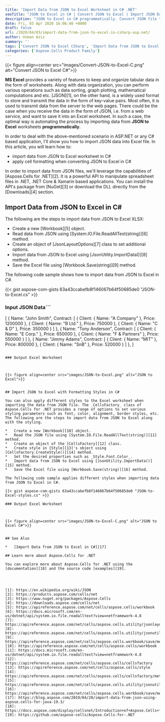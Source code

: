 ```yaml
---
title: 'Import Data from JSON to Excel Worksheet in C# .NET'
seoTitle: "JSON to Excel in C# | Convert JSON to Excel | Import JSON Data to Excel"
description: "JSON to Excel in C# programmatically. Convert JSON file to Excel in C#. Import JSON data to Excel worksheets. Convert JSON to XLS or XLSX in C#."
date: Fri, 03 Apr 2020 16:06:48 +0000
draft: false
url: /2020/04/03/import-data-from-json-to-excel-in-csharp-asp.net/
author: Usman Aziz
summary: ''
tags: ['Convert JSON to Excel CSharp', 'Import Data from JSON to Excel', 'JSON to Excel CSharp']
categories: ['Aspose.Cells Product Family']
---
```




{{< figure align=center src="images/Convert-JSON-to-Excel-C.png" alt="Convert JSON to Excel C#">}}


**MS Excel** provides a variety of features to keep and organize tabular data in the form of worksheets. Along with data organization, you can perform various operations such as data sorting, graph plotting, mathematical computations and etc. [JSON][1], on the other hand, is a widely used format to store and transmit the data in the form of key-value pairs. Most often, it is used to transmit data from the server to the web pages. There could be the case when you receive the data in the form of JSON, i.e. from a web service, and want to save it into an Excel worksheet. In such a case, the optimal way is automating the process by importing data from **JSON to Excel** worksheets **programmatically**.

In order to deal with the above-mentioned scenario in ASP.NET or any C# based application, I'll show you how to import JSON data into Excel file. In this article, you will learn how to:

*   import data from JSON to Excel worksheet in C#
*   apply cell formatting when converting JSON to Excel in C#

In order to import data from JSON files, we'll leverage the capabilities of [Aspose.Cells for .NET][2]. It is a powerful API to manipulate spreadsheet files in .NET, .NET Core & Xamarin based applications. You can install the API's package from [NuGet][3] or download the DLL directly from the [Downloads][4] section.

## Import Data from JSON to Excel in C#

The following are the steps to import data from JSON to Excel XLSX:

*   Create a new [Workbook][5] object.
*   Read data from JSON using [System.IO.File.ReadAllText(string)][6] method.
*   Create an object of [JsonLayoutOptions][7] class to set additional options.
*   Import data from JSON to Excel using [JsonUtility.ImportData()][8] method.
*   Save the Excel file using [Workbook.Save(string)][9] method.

The following code sample shows how to import data from JSON to Excel in C#.

{{< gist aspose-com-gists 63a43ccabefb8f146067b64f50685de0 "JSON-to-Excel.cs" >}}

### Input JSON Data```
[
   {
       Name: "John Smith",
       Contract:
       [
           {
               Client:
               {
                   Name: "A Company"
               },
               Price: 1200000
           },
           {
               Client:
               {
                   Name: "B Ltd."
               },
               Price: 750000
           },
           {
               Client:
               {
                   Name: "C & D"
               },
               Price: 350000
           }
       ]
   },
   {
       Name: "Tony Anderson",
       Contract:
       [
           {
               Client:
               {
                   Name: "E Corp."
               },
               Price: 650000
           },
           {
               Client:
               {
                   Name: "F & Partners"
               },
               Price: 550000
           }
       ]
   },
   {
       Name: "Jimmy Adams",
       Contract:
       [
           {
               Client:
               {
                   Name: "MIT"
               },
               Price: 800000
           },
           {
               Client:
               {
                   Name: "SnB"
               },
               Price: 520000
           }
       ]
   },
]
```

### Output Excel Worksheet



{{< figure align=center src="images/JSON-to-Excel.png" alt="JSON to Excel">}}


## Import JSON to Excel with Formatting Styles in C#

You can also apply different styles to the Excel worksheet when importing the data from JSON file. The _CellsFactory_ class of Aspose.Cells for .NET provides a range of options to set various styling parameters such as font, color, alignment, border styles, etc. The following are the steps to import data from JSON to Excel along with the styling.

*   Create a new [Workbook][10] object.
*   Read the JSON file using [System.IO.File.ReadAllText(string)][11] method.
*   Create an object of the [CellsFactory][12] class.
*   Create style in [Style][13]'s object using [CellsFactory.CreateStyle()][14] method.
*   Set the desired properties such as _Style.Font.Color_.
*   Import data from JSON to Excel using [JsonUtility.ImportData()][15] method.
*   Save the Excel file using [Workbook.Save(string)][16] method.

The following code sample applies different styles when importing data from JSON to Excel in C#.

{{< gist aspose-com-gists 63a43ccabefb8f146067b64f50685de0 "JSON-to-Excel-styles.cs" >}}

### Output Excel Worksheet



{{< figure align=center src="images/JSON-to-Excel-C.png" alt="JSON to Excel C#">}}


## See Also

*   [Import Data from JSON to Excel in C#][17]

## Learn more about Aspose.Cells for .NET

You can explore more about Aspose.Cells for .NET using the [documentation][18] and the source code [examples][19].




[1]: https://en.wikipedia.org/wiki/JSON
[2]: https://products.aspose.com/cells/net
[3]: https://www.nuget.org/packages/Aspose.Cells
[4]: https://downloads.aspose.com/cells/net
[5]: https://apireference.aspose.com/net/cells/aspose.cells/workbook
[6]: https://docs.microsoft.com/en-us/dotnet/api/system.io.file.readalltext?view=netframework-4.8
[7]: https://apireference.aspose.com/net/cells/aspose.cells.utility/jsonlayoutoptions
[8]: https://apireference.aspose.com/net/cells/aspose.cells.utility/jsonutility/methods/importdata
[9]: https://apireference.aspose.com/net/cells/aspose.cells.workbook/save/methods/2
[10]: https://apireference.aspose.com/net/cells/aspose.cells/workbook
[11]: https://docs.microsoft.com/en-us/dotnet/api/system.io.file.readalltext?view=netframework-4.8
[12]: https://apireference.aspose.com/net/cells/aspose.cells/cellsfactory
[13]: https://apireference.aspose.com/net/cells/aspose.cells/style
[14]: https://apireference.aspose.com/net/cells/aspose.cells/cellsfactory/methods/createstyle
[15]: https://apireference.aspose.com/net/cells/aspose.cells.utility/jsonutility/methods/importdata
[16]: https://apireference.aspose.com/net/cells/aspose.cells.workbook/save/methods/2
[17]: https://blog.aspose.com/2019/04/20/import-data-from-json-using-aspose.cells-for-java-19.3/
[18]: https://docs.aspose.com/display/cellsnet/Introduction+of+Aspose.Cells+for+.NET
[19]: https://github.com/aspose-cells/Aspose.Cells-for-.NET





